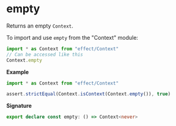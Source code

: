# empty

Returns an empty `Context`.

To import and use `empty` from the "Context" module:

```ts
import * as Context from "effect/Context"
// Can be accessed like this
Context.empty
```

**Example**

```ts
import * as Context from "effect/Context"

assert.strictEqual(Context.isContext(Context.empty()), true)
```

**Signature**

```ts
export declare const empty: () => Context<never>
```
